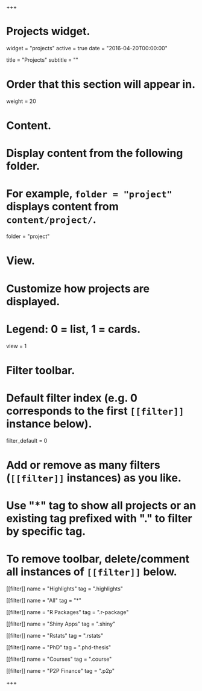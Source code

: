 +++
# Projects widget.
widget = "projects"
active = true
date = "2016-04-20T00:00:00"

title = "Projects"
subtitle = ""

# Order that this section will appear in.
weight = 20

# Content.
# Display content from the following folder.
# For example, `folder = "project"` displays content from `content/project/`.
folder = "project"

# View.
# Customize how projects are displayed.
# Legend: 0 = list, 1 = cards.
view = 1

# Filter toolbar.

# Default filter index (e.g. 0 corresponds to the first `[[filter]]` instance below).
filter_default = 0

# Add or remove as many filters (`[[filter]]` instances) as you like.
# Use "*" tag to show all projects or an existing tag prefixed with "." to filter by specific tag.
# To remove toolbar, delete/comment all instances of `[[filter]]` below.

[[filter]]
  name = "Highlights"
  tag = ".highlights"
  
[[filter]]
  name = "All"
  tag = "*"
  
[[filter]]
  name = "R Packages"
  tag = ".r-package"

[[filter]]
  name = "Shiny Apps"
  tag = ".shiny"
  
[[filter]]
  name = "Rstats"
  tag = ".rstats"
  
[[filter]]
  name = "PhD"
  tag = ".phd-thesis"
  
[[filter]]
  name = "Courses"
  tag = ".course"
  
[[filter]]
  name = "P2P Finance"
  tag = ".p2p"

+++


